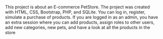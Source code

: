 This project is about an E-commerce PetStore. The project was created with HTML, CSS, Bootstrap, PHP, and SQLite. You can log in, register, simulate a purchase of products.
If you are logged in as an admin, you have an extra session where you can add products, assign roles to other users, add new categories, new pets, and have a look at all the products in the store
